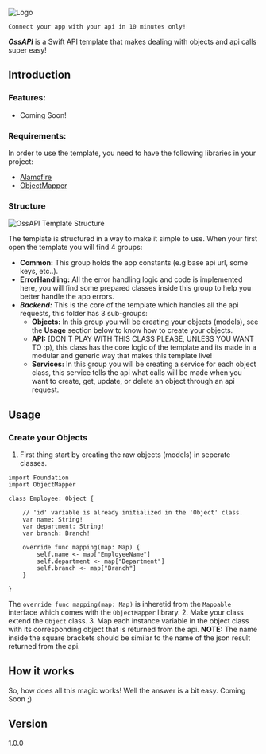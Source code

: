
![Logo](http://i.imgur.com/I5KTaWb.png)

```Connect your app with your api in 10 minutes only!``` 

***OssAPI*** is a Swift API template that makes dealing with objects and api calls super easy!



## **Introduction**
### Features:
  - Coming Soon!

### Requirements:
In order to use the template, you need to have the following libraries in your project:
- [Alamofire](https://github.com/Alamofire/Alamofire)
- [ObjectMapper](https://github.com/Hearst-DD/ObjectMapper)

### Structure
![OssAPI Template Structure](http://i.imgur.com/en7vBSV.png)

The template is structured in a way to make it simple to use.
When your first open the template you will find 4 groups:
- **Common:** This group holds the app constants (e.g base api url, some keys, etc..).
- **ErrorHandling:** All the error handling logic and code is implemented here, you will find some prepared classes inside this group to help you better handle the app errors.
- ***Backend:*** This is the core of the template which handles all the api requests, this folder has 3 sub-groups:
    - **Objects:** In this group you will be creating your objects (models), see the **Usage** section below to know how to create your objects.
    - **API:** [DON'T PLAY WITH THIS CLASS PLEASE, UNLESS YOU WANT TO :p), this class has the core logic of the template and its made in a modular and generic way that makes this template live!
    - **Services:** In this group you will be creating a service for each object class, this service tells the api what calls will be made when you want to create, get, update, or delete an object through an api request.



## **Usage**
### Create your Objects
1. First thing start by creating the raw objects (models) in seperate classes.
```
import Foundation
import ObjectMapper

class Employee: Object {
    
    // 'id' variable is already initialized in the 'Object' class.
    var name: String!
    var department: String!
    var branch: Branch!
    
    override func mapping(map: Map) {
        self.name <- map["EmployeeName"]
        self.department <- map["Department"]
        self.branch <- map["Branch"]
    }
    
}
```
The ```override func mapping(map: Map)``` is inheretid from the ```Mappable``` interface which comes with the ```ObjectMapper``` library.
2. Make your class extend the ```Object``` class.
3. Map each instance variable in the object class with its corresponding object that is returned from the api.
**NOTE:** The name inside the square brackets should be similar to the name of the json result returned from  the api.

### 


## **How it works**
So, how does all this magic works! Well the answer is a bit easy.
Coming Soon ;)

## **Version**
1.0.0
